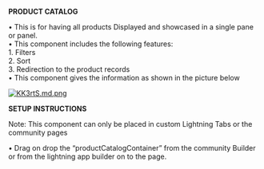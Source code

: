 
<b>PRODUCT CATALOG</b>

•	This is for having all products Displayed and showcased in a single pane or panel.<br/>
•	This component includes the following features:<br/>
            1. Filters<br/>
            2. Sort<br/>
            3.	Redirection to the product records<br/>
•	This component gives the information as shown in the picture below

<a href="https://freeimage.host/i/KK3rtS"><img src="https://iili.io/KK3rtS.md.png" alt="KK3rtS.md.png" border="0"></a>
 

<b>SETUP INSTRUCTIONS</b>

Note: This component can only be placed in custom Lightning Tabs or the community pages

•	Drag on drop the “productCatalogContainer” from the community Builder or from the lightning app builder on to the page.

